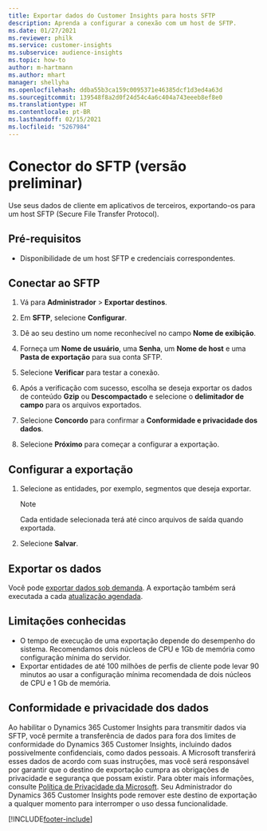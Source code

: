 ```yaml
---
title: Exportar dados do Customer Insights para hosts SFTP
description: Aprenda a configurar a conexão com um host de SFTP.
ms.date: 01/27/2021
ms.reviewer: philk
ms.service: customer-insights
ms.subservice: audience-insights
ms.topic: how-to
author: m-hartmann
ms.author: mhart
manager: shellyha
ms.openlocfilehash: ddba55b3ca159c0095371e46385dcf1d3ed4a63d
ms.sourcegitcommit: 139548f8a2d0f24d54c4a6c404a743eeeb8ef8e0
ms.translationtype: HT
ms.contentlocale: pt-BR
ms.lasthandoff: 02/15/2021
ms.locfileid: "5267984"
---
```

# <a name="connector-for-sftp-preview"></a>Conector do SFTP (versão preliminar)

Use seus dados de cliente em aplicativos de terceiros, exportando-os para um host SFTP (Secure File Transfer Protocol).

## <a name="prerequisites"></a>Pré-requisitos

- Disponibilidade de um host SFTP e credenciais correspondentes.

## <a name="connect-to-sftp"></a>Conectar ao SFTP

1. Vá para **Administrador** > **Exportar destinos**.

1. Em **SFTP**, selecione **Configurar**.

1. Dê ao seu destino um nome reconhecível no campo **Nome de exibição**.

1. Forneça um **Nome de usuário**, uma **Senha**, um **Nome de host** e uma **Pasta de exportação** para sua conta SFTP.

1. Selecione **Verificar** para testar a conexão.

1. Após a verificação com sucesso, escolha se deseja exportar os dados de conteúdo **Gzip** ou **Descompactado** e selecione o **delimitador de campo** para os arquivos exportados.

1. Selecione **Concordo** para confirmar a **Conformidade e privacidade dos dados**.

1. Selecione **Próximo** para começar a configurar a exportação.

## <a name="configure-the-export"></a>Configurar a exportação

1. Selecione as entidades, por exemplo, segmentos que deseja exportar.

   > [!NOTE]
   > Cada entidade selecionada terá até cinco arquivos de saída quando exportada. 

1. Selecione **Salvar**.

## <a name="export-the-data"></a>Exportar os dados

Você pode [exportar dados sob demanda](export-destinations.md). A exportação também será executada a cada [atualização agendada](system.md#schedule-tab).

## <a name="known-limitations"></a>Limitações conhecidas

- O tempo de execução de uma exportação depende do desempenho do sistema. Recomendamos dois núcleos de CPU e 1Gb de memória como configuração mínima do servidor. 
- Exportar entidades de até 100 milhões de perfis de cliente pode levar 90 minutos ao usar a configuração mínima recomendada de dois núcleos de CPU e 1 Gb de memória. 

## <a name="data-privacy-and-compliance"></a>Conformidade e privacidade dos dados

Ao habilitar o Dynamics 365 Customer Insights para transmitir dados via SFTP, você permite a transferência de dados para fora dos limites de conformidade do Dynamics 365 Customer Insights, incluindo dados possivelmente confidenciais, como dados pessoais. A Microsoft transferirá esses dados de acordo com suas instruções, mas você será responsável por garantir que o destino de exportação cumpra as obrigações de privacidade e segurança que possam existir. Para obter mais informações, consulte [Política de Privacidade da Microsoft](https://go.microsoft.com/fwlink/?linkid=396732).
Seu Administrador do Dynamics 365 Customer Insights pode remover este destino de exportação a qualquer momento para interromper o uso dessa funcionalidade.


[!INCLUDE[footer-include](../includes/footer-banner.md)]